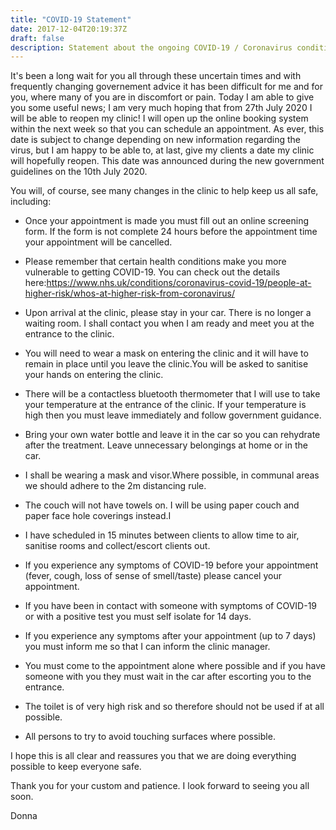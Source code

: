 ```yaml
---
title: "COVID-19 Statement"
date: 2017-12-04T20:19:37Z
draft: false
description: Statement about the ongoing COVID-19 / Coronavirus condition
---
```


It's been a long wait for you all through these uncertain times and with frequently changing governement advice it has been difficult for me and for you, where many of you are in discomfort or pain. Today I am able to give you some useful news; I am very much hoping that from 27th July 2020 I will be able to reopen my clinic! I will open up the online booking system within the next week so that you can schedule an appointment. As ever, this date is subject to change depending on new information regarding the virus, but I am happy to be able to, at last, give my clients a date my clinic will hopefully reopen. This date was announced during the new government guidelines on the 10th July 2020. 

You will, of course, see many changes in the clinic to help keep us all safe, including:

* Once your appointment is made you must fill out an online screening form. If the form is not complete 24 hours before the appointment time your appointment will be cancelled. 

* Please remember that certain health conditions make you more vulnerable to getting COVID-19. You can check out the details here:https://www.nhs.uk/conditions/coronavirus-covid-19/people-at-higher-risk/whos-at-higher-risk-from-coronavirus/

* Upon arrival at the clinic, please stay in your car. There is no longer a waiting room. I shall contact you when I am ready and meet you at the entrance to the clinic.

* You will need to wear a mask on entering the clinic and it will have to remain in place until you leave the clinic.You will be asked to sanitise your hands on entering the clinic.

* There will be a contactless bluetooth thermometer that I will use to take your temperature at the entrance of the clinic. If your temperature is high then you must leave immediately and follow government guidance.

* Bring your own water bottle and leave it in the car so you can rehydrate after the treatment. Leave unnecessary belongings at home or in the car.

* I shall be wearing a mask and visor.Where possible, in communal areas we should adhere to the 2m distancing rule.

* The couch will not have towels on. I will be using paper couch and paper face hole coverings instead.I

* I have scheduled in 15 minutes between clients to allow time to air, sanitise rooms and collect/escort clients out.

* If you experience any symptoms of COVID-19 before your appointment (fever, cough, loss of sense of smell/taste) please cancel your appointment. 

* If you have been in contact with someone with symptoms of COVID-19 or with a positive test you must self isolate for 14 days.

* If you experience any symptoms after your appointment (up to 7 days) you must inform me so that I can inform the clinic manager. 

* You must come to the appointment alone where possible and if you have someone with you they must wait in the car after escorting you to the entrance.

* The toilet is of very high risk and so therefore should not be used if at all possible.

* All persons to try to avoid touching surfaces where possible. 

I hope this is all clear and reassures you that we are doing everything possible to keep everyone safe. 

Thank you for your custom and patience. I look forward to seeing you all soon.

Donna
